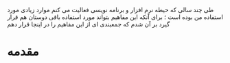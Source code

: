 طی چند سالی که حیطه نرم افزار و برنامه نویسی فعالیت می کنم موارد زیادی مورد استفاده من بوده است ؛ برای آنکه این مفاهیم بتواند مورد استفاده باقی دوستان هم قرار گیرد بر آن شدم که جمعبندی ای از این مفاهیم را در اینجا قرار دهم
# مقدمه
